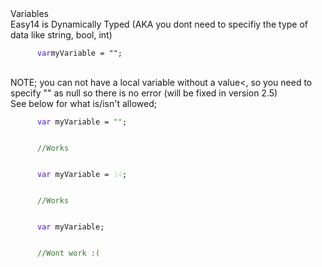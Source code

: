 <head>
   <link rel="stylesheet" type="text/css" href="https://mervinpais.github.io/Easy14_Programing_language/style.css">
</head>
<body class="dark_body">
   <head1> Variables </head1>
   <br>
   <para>Easy14 is Dynamically Typed (AKA you dont need to specifiy the type of data like string, bool, int)</para>
   <br>
   <div class="code">
      <code class="language-csharp">
      <a style="color: #5016c5;">var</a>myVariable = "";
      </code>
   </div>
   <br>
   <para>NOTE; you can not have a local variable without a value<, so you need to specify "" as null so there is no error (will be fixed in version 2.5)</para>
   <br>
   <para>See below for what is/isn't allowed;</para>
   <br>
   <div class="code">
      <code class="language-csharp">
      <a style="color: #5016c5;">var</a> myVariable = <a style="color: #409438;">""</a>;
      </code>
   </div>
   <div class="code">
      <code class="language-csharp">
      <a style="color: #387632;">//Works</a>
      </code>
   </div>
   <div class="code">
      <code class="language-csharp">
      <a style="color: #5016c5;">var</a> myVariable = <a style="color: #bce4b9;">14</a>;
      </code>
   </div>
   <div class="code">
      <code class="language-csharp">
      <a style="color: #387632;">//Works</a>
      </code>
   </div>
   <div class="code">
      <code class="language-csharp">
      <a style="color: #5016c5;">var</a> myVariable;
      </code>
   </div>
   <div class="code">
      <code class="language-csharp">
      <a style="color: #387632;">//Wont work :(</a>
      </code>
   </div>
   <br>
</body>
